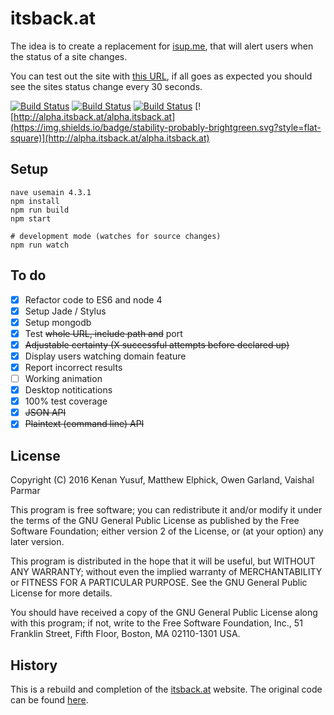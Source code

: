 # itsback.at

The idea is to create a replacement for [isup.me](http://isup.me), that will alert users when the status of a site changes. 

You can test out the site with [this URL](http://alpha.itsback.at/owen.cymru:1234), if all goes as expected you should see the sites status change every 30 seconds. 

[![Build Status](https://img.shields.io/travis/aardvarks/itsback.at.svg?style=flat-square)](https://travis-ci.org/aardvarks/itsback.at)
[![Build Status](https://img.shields.io/codecov/c/github/aardvarks/itsback.at.svg?style=flat-square)](https://codecov.io/github/aardvarks/itsback.at)
[![Build Status](https://img.shields.io/david/aardvarks/itsback.at.svg?style=flat-square)](https://david-dm.org/aardvarks/itsback.at)
[![http://alpha.itsback.at/alpha.itsback.at](https://img.shields.io/badge/stability-probably-brightgreen.svg?style=flat-square)](http://alpha.itsback.at/alpha.itsback.at)

## Setup

```
nave usemain 4.3.1
npm install
npm run build
npm start

# development mode (watches for source changes)
npm run watch
```

## To do
- [x] Refactor code to ES6 and node 4
- [x] Setup Jade / Stylus
- [x] Setup mongodb
- [x] Test ~~whole URL, include path and~~ port
- [x] ~~Adjustable certainty (X successful attempts before declared up)~~
- [x] Display users watching domain feature
- [x] Report incorrect results 
- [ ] Working animation
- [x] Desktop notitications
- [x] 100% test coverage
- [x] ~~JSON API~~
- [x] ~~Plaintext (command line) API~~

## License
Copyright (C) 2016 Kenan Yusuf, Matthew Elphick, Owen Garland, Vaishal Parmar

This program is free software; you can redistribute it and/or modify
it under the terms of the GNU General Public License as published by
the Free Software Foundation; either version 2 of the License, or
(at your option) any later version.

This program is distributed in the hope that it will be useful,
but WITHOUT ANY WARRANTY; without even the implied warranty of
MERCHANTABILITY or FITNESS FOR A PARTICULAR PURPOSE.  See the
GNU General Public License for more details.

You should have received a copy of the GNU General Public License along
with this program; if not, write to the Free Software Foundation, Inc.,
51 Franklin Street, Fifth Floor, Boston, MA 02110-1301 USA.


## History
This is a rebuild and completion of the [itsback.at](http://itsback.at) website. The original code can be found [here](https://github.com/bag-man/nodeup).

